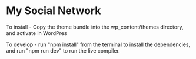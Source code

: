 # My Social Network

To install - Copy the theme bundle into the wp_content/themes directory, and activate in WordPres

To develop - run "npm install" from the terminal to install the dependencies, and run "npm run dev" to run the live compiler.